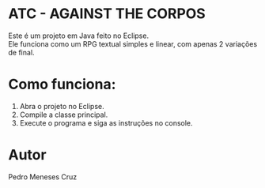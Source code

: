 # ATC - AGAINST THE CORPOS

Este é um projeto em Java feito no Eclipse.  
Ele funciona como um RPG textual simples e linear, com apenas 2 variações de final.

# Como funciona:
1. Abra o projeto no Eclipse.
2. Compile a classe principal.
3. Execute o programa e siga as instruções no console.

# Autor

Pedro Meneses Cruz